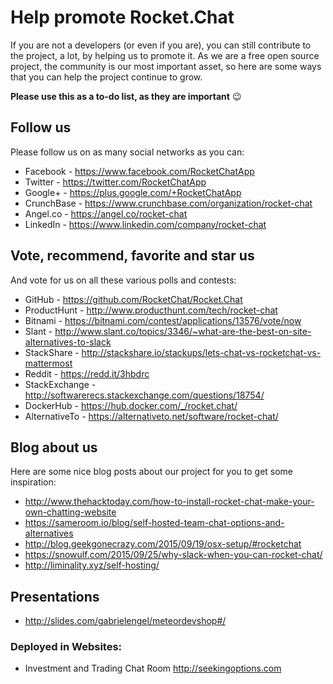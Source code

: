 # Help promote Rocket.Chat

If you are not a developers (or even if you are), you can still contribute to the project, a lot, by helping us to promote it. As we are a free open source project, the community is our most important asset, so here are some ways that you can help the project continue to grow.

**Please use this as a to-do list, as they are important** 😉

## Follow us 

Please follow us on as many social networks as you can:

* Facebook - https://www.facebook.com/RocketChatApp
* Twitter - https://twitter.com/RocketChatApp
* Google+ - https://plus.google.com/+RocketChatApp
* CrunchBase - https://www.crunchbase.com/organization/rocket-chat
* Angel.co - https://angel.co/rocket-chat
* LinkedIn - https://www.linkedin.com/company/rocket-chat

## Vote, recommend, favorite and star us

And vote for us on all these various polls and contests:

* GitHub - https://github.com/RocketChat/Rocket.Chat
* ProductHunt - http://www.producthunt.com/tech/rocket-chat
* Bitnami - https://bitnami.com/contest/applications/13576/vote/now
* Slant - http://www.slant.co/topics/3346/~what-are-the-best-on-site-alternatives-to-slack
* StackShare - http://stackshare.io/stackups/lets-chat-vs-rocketchat-vs-mattermost
* Reddit - https://redd.it/3hbdrc
* StackExchange - http://softwarerecs.stackexchange.com/questions/18754/
* DockerHub - https://hub.docker.com/_/rocket.chat/
* AlternativeTo - https://alternativeto.net/software/rocket-chat/

## Blog about us

Here are some nice blog posts about our project for you to get some inspiration:

* http://www.thehacktoday.com/how-to-install-rocket-chat-make-your-own-chatting-website
* https://sameroom.io/blog/self-hosted-team-chat-options-and-alternatives
* http://blog.geekgonecrazy.com/2015/09/19/osx-setup/#rocketchat
* https://snowulf.com/2015/09/25/why-slack-when-you-can-rocket-chat/
* http://liminality.xyz/self-hosting/

## Presentations

* http://slides.com/gabrielengel/meteordevshop#/

### Deployed in Websites:
* Investment and Trading Chat Room http://seekingoptions.com
